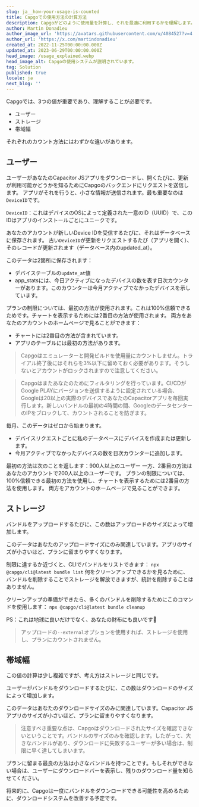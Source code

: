 ```yaml
---
slug: ja__how-your-usage-is-counted
title: Capgoでの使用方法の計算方法
description: Capgoがどのように使用量を計算し、それを最適に利用するかを理解します。プランをより良く管理する方法を学びましょう。
author: Martin Donadieu
author_image_url: 'https://avatars.githubusercontent.com/u/4084527?v=4'
author_url: 'https://x.com/martindonadieu'
created_at: 2022-11-25T00:00:00.000Z
updated_at: 2023-06-29T00:00:00.000Z
head_image: /usage_explained.webp
head_image_alt: Capgoの使用システムが説明されています。
tag: Solution
published: true
locale: ja
next_blog: ''
---
```


Capgoでは、3つの値が重要であり、理解することが必要です。
- ユーザー
- ストレージ
- 帯域幅

それぞれのカウント方法にはわずかな違いがあります。

## ユーザー

ユーザーがあなたのCapacitor JSアプリをダウンロードし、開くたびに、更新が利用可能かどうかを知るためにCapgoのバックエンドにリクエストを送信します。
アプリがそれを行うと、小さな情報が送信されます。最も重要なのは`DeviceID`です。

`DeviceID`：これはデバイスのOSによって定義された一意のID（UUID）で、このIDはアプリのインストールごとにユニークです。

あなたのアカウントが新しいDevice IDを受信するたびに、それはデータベースに保存されます。
古い`DeviceID`が更新をリクエストするたび（アプリを開く）、そのレコードが更新されます（データベース内のupdated_at）。

このデータは2箇所に保存されます：
- デバイステーブルの`update_at`値
- app_statsには、今日アクティブになったデバイスの数を表す日次カウンターがあります。このカウンターは今月アクティブでなかったデバイスを示しています。

プランの制限については、最初の方法が使用されます。これは100%信頼できるためです。チャートを表示するためには2番目の方法が使用されます。
両方をあなたのアカウントのホームページで見ることができます：
- チャートには2番目の方法が含まれています。
- アプリのテーブルには最初の方法があります。

> Capgoはエミュレーターと開発ビルドを使用量にカウントしません。トライアル終了後にはそれらを3%以下に留めておく必要があります。そうしないとアカウントがロックされますので注意してください。

> Capgoはまたあなたのためにフィルタリングを行っています。CI/CDがGoogle PLAYにバージョンを送信するように設定されている場合、Googleは20以上の実際のデバイスであなたのCapacitorアプリを毎回実行します。新しいバンドルの最初の4時間の間、GoogleのデータセンターのIPをブロックして、カウントされることを防ぎます。

毎月、このデータはゼロから始まります。

- デバイスリクエストごとに私のデータベースにデバイスを作成または更新します。
- 今月アクティブでなかったデバイスの数を日次カウンターに追加します。

最初の方法は次のことを返します：900人以上のユーザー
一方、2番目の方法はあなたのアカウントで200人以上のユーザーです。
プランの制限については、100%信頼できる最初の方法を使用し、チャートを表示するためには2番目の方法を使用します。
両方をアカウントのホームページで見ることができます。

## ストレージ

バンドルをアップロードするたびに、この数はアップロードのサイズによって増加します。

このデータはあなたのアップロードサイズにのみ関連しています。アプリのサイズが小さいほど、プランに留まりやすくなります。

制限に達するか近づくと、CLIでバンドルをリストできます：
`npx @capgo/cli@latest bundle list`
何をクリーンアップできるかを見るために、バンドルを削除することでストレージを解放できますが、統計を削除することはありません。

クリーンアップの準備ができたら、多くのバンドルを削除するためにこのコマンドを使用します：
`npx @capgo/cli@latest bundle cleanup`

PS：これは地球に良いだけでなく、あなたの財布にも良いです💪

> アップロードの`--external`オプションを使用すれば、ストレージを使用し、プランにカウントされません。

## 帯域幅

この値の計算は少し複雑ですが、考え方はストレージと同じです。

ユーザーがバンドルをダウンロードするたびに、この数はダウンロードのサイズによって増加します。

このデータはあなたのダウンロードサイズのみに関連しています。Capacitor JSアプリのサイズが小さいほど、プランに留まりやすくなります。

> 注意すべき重要な点は、Capgoはダウンロードされたサイズを確認できないということです。バンドルのサイズのみを確認します。したがって、大きなバンドルがあり、ダウンロードに失敗するユーザーが多い場合は、制限に早く達してしまいます。

プランに留まる最良の方法は小さなバンドルを持つことです。もしそれができない場合は、ユーザーにダウンロードバーを表示し、残りのダウンロード量を知らせてください。

将来的に、Capgoは一度にバンドルをダウンロードできる可能性を高めるために、ダウンロードシステムを改善する予定です。